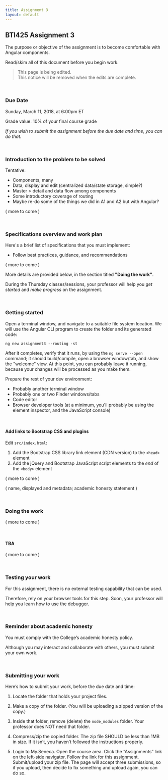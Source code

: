 ```yaml
---
title: Assignment 3
layout: default
---
```


## BTI425 Assignment 3

The purpose or objective of the assignment is to become comfortable with Angular components. 

Read/skim all of this document before you begin work.

> This page is being edited.  
> This notice will be removed when the edits are complete.

<br>

### Due Date

Sunday, March 11, 2018, at 6:00pm ET

Grade value: 10% of your final course grade

*If you wish to submit the assignment before the due date and time, you can do that.*

<br>

### Introduction to the problem to be solved

Tentative:
* Components, many
* Data, display and edit (centralized data/state storage, simple?) 
* Master > detail and data flow among components
* Some introductory coverage of routing 
* Maybe re-do some of the things we did in A1 and A2 but with Angular? 

( more to come )

<br> 

### Specifications overview and work plan

Here's a brief list of specifications that you must implement:

* Follow best practices, guidance, and recommendations

( more to come )

More details are provided below, in the section titled **"Doing the work"**.

During the Thursday classes/sessions, your professor will help you *get started* and *make progress* on the assignment. 

<br>

### Getting started

Open a terminal window, and navigate to a suitable file system location. We will use the Angular CLI program to create the folder and its generated code:

```
ng new assignment3 --routing -st
```

After it completes, verify that it runs, by using the `ng serve --open` command; it should build/compile, open a browser window/tab, and show the "welcome" view. At this point, you can probably leave it running, because your changes will be processed as you make them. 

Prepare the rest of your dev environment:
* Probably another terminal window
* Probably one or two Finder windows/tabs
* Code editor
* Browser developer tools (at a minimum, you'll probably be using the element inspector, and the JavaScript console)

<br>

#### Add links to Bootstrap CSS and plugins

Edit `src/index.html`:
1. Add the Bootstrap CSS library link element (CDN version) to the `<head>` element
2. Add the jQuery and Bootstrap JavaScript script elements to the *end* of the `<body>` element

( more to come )

( name, displayed and metadata; academic honesty statement )

<br>

### Doing the work

( more to come )

<br>

#### TBA

( more to come )

<br>

### Testing your work

For this assignment, there is no external testing capability that can be used. 

Therefore, rely on your browser tools for this step. Soon, your professor will help you learn how to use the debugger.

<br>

### Reminder about academic honesty

You must comply with the College’s academic honesty policy.

Although you may interact and collaborate with others, you must submit your own work.

<br> 

### Submitting your work

Here’s how to submit your work, before the due date and time:

1. Locate the folder that holds your project files. 

2. Make a copy of the folder. (You will be uploading a zipped version of the copy.)

3. Inside that folder, remove (delete) the `node_modules` folder. Your professor does NOT need that folder. 

4. Compress/zip the copied folder. The zip file SHOULD be less than 1MB in size. If it isn’t, you haven’t followed the instructions properly.

5. Login to My.Seneca. Open the course area. Click the “Assignments” link on the left-side navigator. Follow the link for this assignment. Submit/upload your zip file. The page will accept three submissions, so if you upload, then decide to fix something and upload again, you can do so.

<br>
